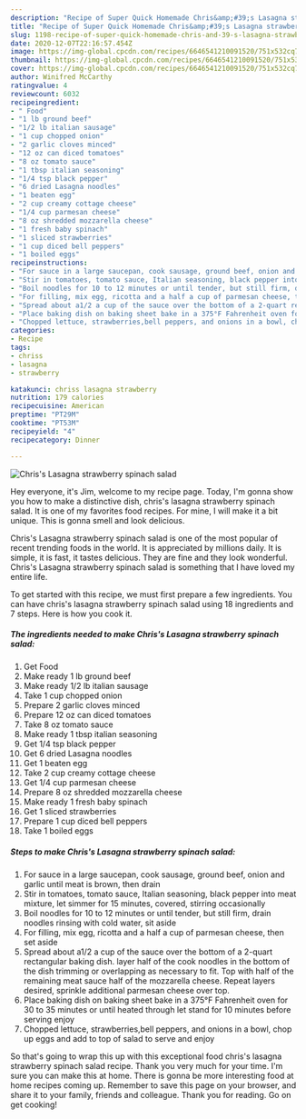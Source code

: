 ```yaml
---
description: "Recipe of Super Quick Homemade Chris&amp;#39;s Lasagna strawberry spinach salad"
title: "Recipe of Super Quick Homemade Chris&amp;#39;s Lasagna strawberry spinach salad"
slug: 1198-recipe-of-super-quick-homemade-chris-and-39-s-lasagna-strawberry-spinach-salad
date: 2020-12-07T22:16:57.454Z
image: https://img-global.cpcdn.com/recipes/6646541210091520/751x532cq70/chriss-lasagna-strawberry-spinach-salad-recipe-main-photo.jpg
thumbnail: https://img-global.cpcdn.com/recipes/6646541210091520/751x532cq70/chriss-lasagna-strawberry-spinach-salad-recipe-main-photo.jpg
cover: https://img-global.cpcdn.com/recipes/6646541210091520/751x532cq70/chriss-lasagna-strawberry-spinach-salad-recipe-main-photo.jpg
author: Winifred McCarthy
ratingvalue: 4
reviewcount: 6032
recipeingredient:
- " Food"
- "1 lb ground beef"
- "1/2 lb italian sausage"
- "1 cup chopped onion"
- "2 garlic cloves minced"
- "12 oz can diced tomatoes"
- "8 oz tomato sauce"
- "1 tbsp italian seasoning"
- "1/4 tsp black pepper"
- "6 dried Lasagna noodles"
- "1 beaten egg"
- "2 cup creamy cottage cheese"
- "1/4 cup parmesan cheese"
- "8 oz shredded mozzarella cheese"
- "1 fresh baby spinach"
- "1 sliced strawberries"
- "1 cup diced bell peppers"
- "1 boiled eggs"
recipeinstructions:
- "For sauce in a large saucepan, cook sausage, ground beef, onion and garlic until meat is brown, then drain"
- "Stir in tomatoes, tomato sauce, Italian seasoning, black pepper into meat mixture, let simmer for 15 minutes, covered, stirring occasionally"
- "Boil noodles for 10 to 12 minutes or until tender, but still firm, drain noodles rinsing with cold water, sit aside"
- "For filling, mix egg, ricotta and a half a cup of parmesan cheese, then set aside"
- "Spread about a1/2 a cup of the sauce over the bottom of a 2-quart rectangular baking dish. layer half of the cook noodles in the bottom of the dish trimming or overlapping as necessary to fit. Top with half of the remaining meat sauce half of the mozzarella cheese. Repeat layers desired, sprinkle additional parmesan cheese over top."
- "Place baking dish on baking sheet bake in a 375°F Fahrenheit oven for 30 to 35 minutes or until heated through let stand for 10 minutes before serving enjoy"
- "Chopped lettuce, strawberries,bell peppers, and onions in a bowl, chop up eggs and add to top of salad to serve and enjoy"
categories:
- Recipe
tags:
- chriss
- lasagna
- strawberry

katakunci: chriss lasagna strawberry 
nutrition: 179 calories
recipecuisine: American
preptime: "PT29M"
cooktime: "PT53M"
recipeyield: "4"
recipecategory: Dinner

---
```



![Chris&#39;s Lasagna strawberry spinach salad](https://img-global.cpcdn.com/recipes/6646541210091520/751x532cq70/chriss-lasagna-strawberry-spinach-salad-recipe-main-photo.jpg)

Hey everyone, it's Jim, welcome to my recipe page. Today, I'm gonna show you how to make a distinctive dish, chris&#39;s lasagna strawberry spinach salad. It is one of my favorites food recipes. For mine, I will make it a bit unique. This is gonna smell and look delicious.

Chris&#39;s Lasagna strawberry spinach salad is one of the most popular of recent trending foods in the world. It is appreciated by millions daily. It is simple, it is fast, it tastes delicious. They are fine and they look wonderful. Chris&#39;s Lasagna strawberry spinach salad is something that I have loved my entire life.




To get started with this recipe, we must first prepare a few ingredients. You can have chris&#39;s lasagna strawberry spinach salad using 18 ingredients and 7 steps. Here is how you cook it.

<!--inarticleads1-->

##### The ingredients needed to make Chris&#39;s Lasagna strawberry spinach salad:

1. Get  Food
1. Make ready 1 lb ground beef
1. Make ready 1/2 lb italian sausage
1. Take 1 cup chopped onion
1. Prepare 2 garlic cloves minced
1. Prepare 12 oz can diced tomatoes
1. Take 8 oz tomato sauce
1. Make ready 1 tbsp italian seasoning
1. Get 1/4 tsp black pepper
1. Get 6 dried Lasagna noodles
1. Get 1 beaten egg
1. Take 2 cup creamy cottage cheese
1. Get 1/4 cup parmesan cheese
1. Prepare 8 oz shredded mozzarella cheese
1. Make ready 1 fresh baby spinach
1. Get 1 sliced strawberries
1. Prepare 1 cup diced bell peppers
1. Take 1 boiled eggs




<!--inarticleads2-->

##### Steps to make Chris&#39;s Lasagna strawberry spinach salad:

1. For sauce in a large saucepan, cook sausage, ground beef, onion and garlic until meat is brown, then drain
1. Stir in tomatoes, tomato sauce, Italian seasoning, black pepper into meat mixture, let simmer for 15 minutes, covered, stirring occasionally
1. Boil noodles for 10 to 12 minutes or until tender, but still firm, drain noodles rinsing with cold water, sit aside
1. For filling, mix egg, ricotta and a half a cup of parmesan cheese, then set aside
1. Spread about a1/2 a cup of the sauce over the bottom of a 2-quart rectangular baking dish. layer half of the cook noodles in the bottom of the dish trimming or overlapping as necessary to fit. Top with half of the remaining meat sauce half of the mozzarella cheese. Repeat layers desired, sprinkle additional parmesan cheese over top.
1. Place baking dish on baking sheet bake in a 375°F Fahrenheit oven for 30 to 35 minutes or until heated through let stand for 10 minutes before serving enjoy
1. Chopped lettuce, strawberries,bell peppers, and onions in a bowl, chop up eggs and add to top of salad to serve and enjoy




So that's going to wrap this up with this exceptional food chris&#39;s lasagna strawberry spinach salad recipe. Thank you very much for your time. I'm sure you can make this at home. There is gonna be more interesting food at home recipes coming up. Remember to save this page on your browser, and share it to your family, friends and colleague. Thank you for reading. Go on get cooking!
